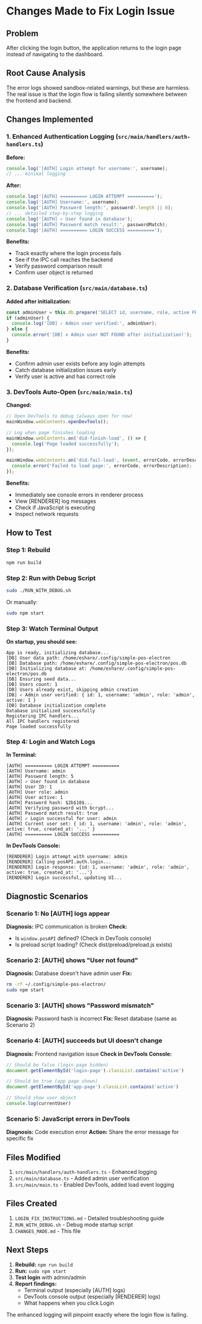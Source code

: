# Changes Made to Fix Login Issue

## Problem
After clicking the login button, the application returns to the login page instead of navigating to the dashboard.

## Root Cause Analysis
The error logs showed sandbox-related warnings, but these are harmless. The real issue is that the login flow is failing silently somewhere between the frontend and backend.

## Changes Implemented

### 1. Enhanced Authentication Logging (`src/main/handlers/auth-handlers.ts`)

**Before:**
```typescript
console.log('[AUTH] Login attempt for username:', username);
// ... minimal logging
```

**After:**
```typescript
console.log('[AUTH] ========== LOGIN ATTEMPT ==========');
console.log('[AUTH] Username:', username);
console.log('[AUTH] Password length:', password?.length || 0);
// ... detailed step-by-step logging
console.log('[AUTH] ✓ User found in database');
console.log('[AUTH] Password match result:', passwordMatch);
console.log('[AUTH] ========== LOGIN SUCCESS ==========');
```

**Benefits:**
- Track exactly where the login process fails
- See if the IPC call reaches the backend
- Verify password comparison result
- Confirm user object is returned

### 2. Database Verification (`src/main/database.ts`)

**Added after initialization:**
```typescript
const adminUser = this.db.prepare('SELECT id, username, role, active FROM users WHERE username = ?').get('admin');
if (adminUser) {
  console.log('[DB] ✓ Admin user verified:', adminUser);
} else {
  console.error('[DB] ✗ Admin user NOT FOUND after initialization!');
}
```

**Benefits:**
- Confirm admin user exists before any login attempts
- Catch database initialization issues early
- Verify user is active and has correct role

### 3. DevTools Auto-Open (`src/main/main.ts`)

**Changed:**
```typescript
// Open DevTools to debug (always open for now)
mainWindow.webContents.openDevTools();

// Log when page finishes loading
mainWindow.webContents.on('did-finish-load', () => {
  console.log('Page loaded successfully');
});

mainWindow.webContents.on('did-fail-load', (event, errorCode, errorDescription) => {
  console.error('Failed to load page:', errorCode, errorDescription);
});
```

**Benefits:**
- Immediately see console errors in renderer process
- View [RENDERER] log messages
- Check if JavaScript is executing
- Inspect network requests

## How to Test

### Step 1: Rebuild
```bash
npm run build
```

### Step 2: Run with Debug Script
```bash
sudo ./RUN_WITH_DEBUG.sh
```

Or manually:
```bash
sudo npm start
```

### Step 3: Watch Terminal Output

**On startup, you should see:**
```
App is ready, initializing database...
[DB] User data path: /home/eshare/.config/simple-pos-electron
[DB] Database path: /home/eshare/.config/simple-pos-electron/pos.db
[DB] Initializing database at: /home/eshare/.config/simple-pos-electron/pos.db
[DB] Ensuring seed data...
[DB] Users count: 1
[DB] Users already exist, skipping admin creation
[DB] ✓ Admin user verified: { id: 1, username: 'admin', role: 'admin', active: 1 }
[DB] Database initialization complete
Database initialized successfully
Registering IPC handlers...
All IPC handlers registered
Page loaded successfully
```

### Step 4: Login and Watch Logs

**In Terminal:**
```
[AUTH] ========== LOGIN ATTEMPT ==========
[AUTH] Username: admin
[AUTH] Password length: 5
[AUTH] ✓ User found in database
[AUTH] User ID: 1
[AUTH] User role: admin
[AUTH] User active: 1
[AUTH] Password hash: $2b$10$...
[AUTH] Verifying password with bcrypt...
[AUTH] Password match result: true
[AUTH] ✓ Login successful for user: admin
[AUTH] Current user set: { id: 1, username: 'admin', role: 'admin', active: true, created_at: '...' }
[AUTH] ========== LOGIN SUCCESS ==========
```

**In DevTools Console:**
```
[RENDERER] Login attempt with username: admin
[RENDERER] Calling posAPI.auth.login...
[RENDERER] Login response: {id: 1, username: 'admin', role: 'admin', active: true, created_at: '...'}
[RENDERER] Login successful, updating UI...
```

## Diagnostic Scenarios

### Scenario 1: No [AUTH] logs appear
**Diagnosis:** IPC communication is broken
**Check:**
- Is `window.posAPI` defined? (Check in DevTools console)
- Is preload script loading? (Check dist/preload/preload.js exists)

### Scenario 2: [AUTH] shows "User not found"
**Diagnosis:** Database doesn't have admin user
**Fix:**
```bash
rm -rf ~/.config/simple-pos-electron/
sudo npm start
```

### Scenario 3: [AUTH] shows "Password mismatch"
**Diagnosis:** Password hash is incorrect
**Fix:** Reset database (same as Scenario 2)

### Scenario 4: [AUTH] succeeds but UI doesn't change
**Diagnosis:** Frontend navigation issue
**Check in DevTools Console:**
```javascript
// Should be false (login page hidden)
document.getElementById('login-page').classList.contains('active')

// Should be true (app page shown)
document.getElementById('app-page').classList.contains('active')

// Should show user object
console.log(currentUser)
```

### Scenario 5: JavaScript errors in DevTools
**Diagnosis:** Code execution error
**Action:** Share the error message for specific fix

## Files Modified

1. `src/main/handlers/auth-handlers.ts` - Enhanced logging
2. `src/main/database.ts` - Added admin user verification
3. `src/main/main.ts` - Enabled DevTools, added load event logging

## Files Created

1. `LOGIN_FIX_INSTRUCTIONS.md` - Detailed troubleshooting guide
2. `RUN_WITH_DEBUG.sh` - Debug mode startup script
3. `CHANGES_MADE.md` - This file

## Next Steps

1. **Rebuild:** `npm run build`
2. **Run:** `sudo npm start`
3. **Test login** with admin/admin
4. **Report findings:**
   - Terminal output (especially [AUTH] logs)
   - DevTools console output (especially [RENDERER] logs)
   - What happens when you click Login

The enhanced logging will pinpoint exactly where the login flow is failing.
